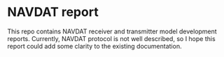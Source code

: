 # NAVDAT report

This repo contains NAVDAT receiver and transmitter model development reports. Currently, NAVDAT protocol is not well described, so I hope this report could add some clarity to the existing documentation.
